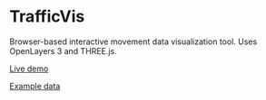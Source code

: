 # TrafficVis

Browser-based interactive movement data visualization tool. Uses OpenLayers 3 and THREE.js.

[Live demo](tinyurl.com/TrafficVis)

[Example data](tinyurl.com/qfznju2)

